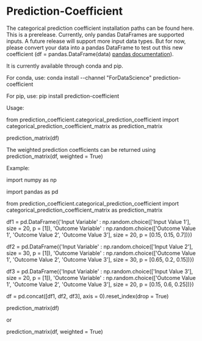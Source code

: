 # Prediction-Coefficient
The categorical prediction coefficient installation paths can be found here. This is a prerelease. Currently, only pandas DataFrames are supported inputs. A future release will support more input data types. But for now, please convert your data into a pandas DataFrame to test out this new coefficient (df = pandas.DataFrame(data) [pandas documentation](https://pandas.pydata.org/docs/reference/api/pandas.DataFrame.html)). 

It is currently available through conda and pip. 

For conda, use: conda install --channel "ForDataScience" prediction-coefficient

For pip, use: pip install prediction-coefficient

Usage:

from prediction_coefficient.categorical_prediction_coefficient import categorical_prediction_coefficient_matrix as prediction_matrix

prediction_matrix(df)

The weighted prediction coefficients can be returned using prediction_matrix(df, weighted = True)

Example:

import numpy as np

import pandas as pd

from prediction_coefficient.categorical_prediction_coefficient import categorical_prediction_coefficient_matrix as prediction_matrix


df1 = pd.DataFrame({'Input Variable' : np.random.choice(['Input Value 1'], size = 20, p = [1]), 'Outcome Variable' : np.random.choice(['Outcome Value 1', 'Outcome Value 2', 'Outcome Value 3'], size = 20, p = [0.15, 0.15, 0.7])})

df2 = pd.DataFrame({'Input Variable' : np.random.choice(['Input Value 2'], size = 30, p = [1]), 'Outcome Variable' : np.random.choice(['Outcome Value 1', 'Outcome Value 2', 'Outcome Value 3'], size = 30, p = [0.65, 0.2, 0.15])})

df3 = pd.DataFrame({'Input Variable' : np.random.choice(['Input Value 3'], size = 20, p = [1]), 'Outcome Variable' : np.random.choice(['Outcome Value 1', 'Outcome Value 2', 'Outcome Value 3'], size = 20, p = [0.15, 0.6, 0.25])})

df = pd.concat([df1, df2, df3], axis = 0).reset_index(drop = True)

prediction_matrix(df)

or 

prediction_matrix(df, weighted = True)



